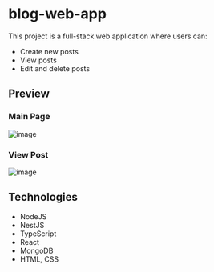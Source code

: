 # blog-web-app

This project is a full-stack web application where users can:
- Create new posts
- View posts
- Edit and delete posts

## Preview
### Main Page
![image](https://user-images.githubusercontent.com/83432110/205703006-a0394fdb-619b-4476-8844-29a605b25053.png)
### View Post
![image](https://user-images.githubusercontent.com/83432110/205703188-2cadf5bd-a345-4093-884a-62feee162c8a.png)


## Technologies
- NodeJS
- NestJS
- TypeScript
- React
- MongoDB
- HTML, CSS
